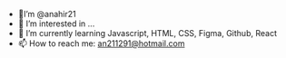 - 👋I’m @anahir21
- 👀 I’m interested in ...
- 🌱 I’m currently learning Javascript, HTML, CSS, Figma, Github, React <img src= https://media.giphy.com/media/XAxylRMCdpbEWUAvr8/giphy.gif width="10" height="10">
- 📫 How to reach me: an211291@hotmail.com

<!---
anahir21/anahir21 is a ✨ special ✨ repository because its `README.md` (this file) appears on your GitHub profile.
You can click the Preview link to take a look at your changes.
--->
